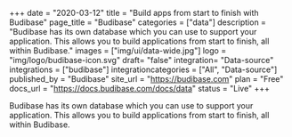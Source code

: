 +++
date = "2020-03-12"
title = "Build apps from start to finish with Budibase"
page_title = "Budibase"
categories = ["data"] 
description = "Budibase has its own database which you can use to support your application. This allows you to build applications from start to finish, all within Budibase."
images = ["img/ui/data-wide.jpg"] 
logo = "img/logo/budibase-icon.svg"
draft= "false"
integration= "Data-source"
integrations = ["budibase"] 
integrationcategories = ["All", "Data-source"]
published_by = "Budibase"
site_url = "https://budibase.com"
plan = "Free"
docs_url = "https://docs.budibase.com/docs/data"
status = "Live" 
+++

Budibase has its own database which you can use to support your application. This allows you to build applications from start to finish, all within Budibase.